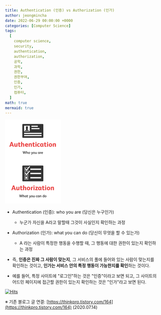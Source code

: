 ```yaml
---
title: Authentication (인증) vs Authorization (인가)
author: jeongmincha
date: 2022-06-29 00:00:00 +0000
categories: [Computer Science]
tags:
  [
    computer science,
    security,
    authentication,
    authorization,
    공학,
    과학,
    권한,
    권한부여,
    인증,
    인가,
    컴퓨터,
  ]
math: true
mermaid: true
---
```


![Auth](/resources/posts/00003-1.png)

- Authentication (인증): who you are (당신은 누구인가)
  - 누군가 자신을 A라고 말할때 그것이 사실인지 확인하는 과정
- Authorization (인가): what you can do (당신이 무엇을 할 수 있는가)

  - A 라는 사람이 특정한 행동을 수행할 때, 그 행동에 대한 권한이 있는지 확인하는 과정

- 즉, **인증은 진짜 그 사람이 맞는지**, 그 서비스의 풀에 들어와 있는 사람이 맞는지를 확인하는 것이고, **인가는 서비스 안의 특정 행동이 가능한지를 확인**하는 것이다.
- 예를 들어, 특정 사이트에 "로그인"하는 것은 "인증"이라고 보면 되고, 그 사이트의 어드민 페이지에 접근할 권한이 있는지 확인하는 것은 "인가"라고 보면 된다.

[![Hits](https://hits.seeyoufarm.com/api/count/incr/badge.svg?url=https%3A%2F%2Fjeongmincha.github.io%2Fposts%2F00003%2F&count_bg=%2379C83D&title_bg=%23555555&icon=&icon_color=%23E7E7E7&title=visits&edge_flat=false)](https://hits.seeyoufarm.com)

※ 기존 블로그 글 연결: [https://thinkpro.tistory.com/164](https://thinkpro.tistory.com/164) (2020.07.14)
